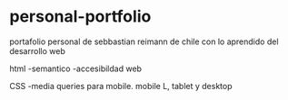 # personal-portfolio
portafolio personal de sebbastian reimann de chile
con lo aprendido del desarrollo web


html
-semantico
-accesibildad web

CSS
-media queries para mobile. mobile L, tablet y desktop